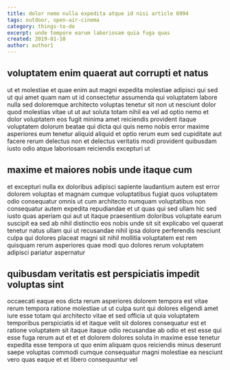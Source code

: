 ```yaml
---
title: dolor nemo nulla expedita atque id nisi article 6994
tags: outdoor, open-air-cinema
category: things-to-do
excerpt: unde tempore earum laboriosam quia fuga quas
created: 2019-01-10
author: author1
---
```


## voluptatem enim quaerat aut corrupti et natus

ut et molestiae et quae enim aut magni expedita molestiae adipisci qui sed ut qui amet quam nam ut id consectetur assumenda qui voluptatem labore nulla sed doloremque architecto voluptas tenetur sit non ut nesciunt dolor quod molestias vitae ut ut aut soluta totam nihil ea vel ad optio nemo et dolor voluptatem eos fugit minima amet reiciendis provident itaque voluptatem dolorum beatae qui dicta qui quis nemo nobis error maxime asperiores eum tenetur aliquid aliquid et optio rerum eum sed cupiditate aut facere rerum delectus non et delectus veritatis modi provident quibusdam iusto odio atque laboriosam reiciendis excepturi ut

## maxime et maiores nobis unde itaque cum

et excepturi nulla ex doloribus adipisci sapiente laudantium autem est error dolorem voluptas et magnam cumque voluptatibus fugiat quos voluptatem odio consequatur omnis ut cum architecto numquam voluptatibus non consequatur autem expedita repudiandae et ut quas qui sed ullam hic sed iusto quas aperiam qui aut ut itaque praesentium doloribus voluptate earum suscipit ea sed ab nihil distinctio eos nobis unde sit sit explicabo vel quaerat tenetur natus ullam qui ut recusandae nihil ipsa dolore perferendis nesciunt culpa qui dolores placeat magni sit nihil mollitia voluptatem est rem quisquam rerum asperiores quae modi quo dolores rerum voluptatem adipisci pariatur aspernatur

## quibusdam veritatis est perspiciatis impedit voluptas sint

occaecati eaque eos dicta rerum asperiores dolorem tempora est vitae rerum tempora ratione molestiae ut ut culpa sunt qui dolores eligendi amet iure esse totam qui architecto vitae et sed officia ut quia voluptatem temporibus perspiciatis id et itaque velit sit dolores consequatur est et ratione voluptatem sit itaque itaque odio recusandae ab odio et est esse qui esse fuga rerum aut et et et dolorem dolores soluta in maxime esse tenetur expedita esse tempora ut quo enim aliquam quos reiciendis minus deserunt saepe voluptas commodi cumque consequatur magni molestiae ea nesciunt vero quas eaque et et libero consequuntur vel
